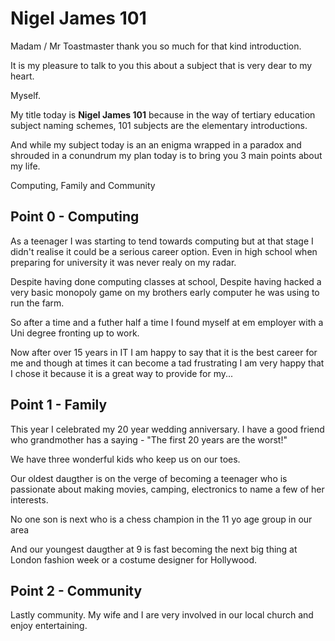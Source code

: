 # Nigel James 101

Madam / Mr Toastmaster thank you so much for that kind introduction. 

It is my pleasure to talk to you this about a subject that is very dear to my heart.

Myself.

My title today is __Nigel James 101__ because in the way of tertiary education
subject naming schemes, 101 subjects are the elementary introductions.

And while my subject today is an an enigma wrapped in a paradox and shrouded in
a conundrum my plan today is to bring you 3 main points about my life.

Computing, Family and Community

## Point 0 - Computing

As a teenager I was starting to tend towards computing but at that stage I didn't realise it could be a serious career option. Even in high school when preparing for university it was never realy on my radar.

Despite having done computing classes at school, Despite having hacked a very basic monopoly game on my brothers early computer he was using to run the farm.

So after a time and a futher half a time I found myself at em employer with a Uni degree fronting up to work. 

Now after over 15 years in IT I am happy to say that it is the best career for me and though at times it can become a tad frustrating I am very happy that I chose it because it is a great way to provide for my...

## Point 1 - Family

This year I celebrated my 20 year wedding anniversary.  I have a good friend who grandmother has a saying - "The first 20 years are the worst!"

We have three wonderful kids who keep us on our toes. 

Our oldest daugther is on the verge of becoming a teenager who is passionate about making movies, camping, electronics to name a few of her interests. 

No one son is next who is a chess champion in the 11 yo age group in our area

And our youngest daugther at 9 is fast becoming the next big thing at London fashion week or a costume designer for Hollywood. 

## Point 2 - Community

Lastly community. My wife and I are very involved in our local church and enjoy entertaining.
